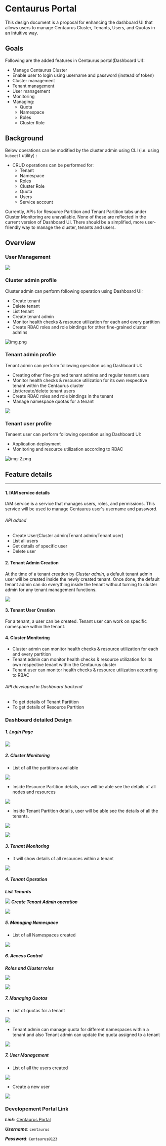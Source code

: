 
# Centaurus Portal
This design document is a proposal for enhancing the dashboard UI that
allows users to manage Centaurus Cluster, Tenants, Users, and
Quotas in an intuitive way.

## Goals 
Following are the added features in Centaurus portal(Dashboard UI):
* Manage Centaurus Cluster
* Enable user to login using username and password (instead of token)
* Cluster management
* Tenant management
* User management
* Monitoring
* Managing:
  * Quota
  * Namespace
  * Roles
  * Cluster Role


## Background
Below operations can be modified by the cluster admin using CLI (i.e. using `kubectl` utility) :
* CRUD operations can be performed for:
  * Tenant
  * Namespace
  * Roles
  * Cluster Role
  * Quota
  * Users
  * Service account

Currently, APIs for Resource Partition and Tenant Partition tabs under Cluster Monitoring are unavailable.
None of these are reflected in the current version of Dashboard UI. There should be a simplified, more user-friendly way to manage the cluster, tenants and users.

## Overview
### User Management

![](img-3.png)

### Cluster admin profile
Cluster admin can perform following operation using Dashboard UI:
* Create tenant
* Delete tenant
* List tenant
* Create tenant admin
* Monitor health checks & resource utilization for each and every partition
* Create RBAC roles and role bindings for other fine-grained cluster admins

![img.png](img.png)


### Tenant admin profile
Tenant admin can perform following operation using Dashboard UI:
* Creating other fine-grained tenant admins and regular tenant users
* Monitor health checks & resource utilization for its own respective tenant within the Centaurus cluster
* List/create/delete  tenant users
* Create RBAC roles and role bindings in the tenant
* Manage namespace quotas for a tenant

![](img-1.png)

### Tenant user profile
Tenaent user can perform following operation using Dashboard UI:
* Application deployment
* Monitoring and resource utilization according to RBAC

![img-2.png](img-2.png)

## Feature details
___
#### 1. IAM service details
IAM service is a service that manages users, roles, and permissions.
This service will be used to manage Centaurus user's username and password.
###### API added
* Create User(Cluster admin/Tenant admin/Tenant user)
* List all users
* Get details of specific user
* Delete user

#### 2. Tenant Admin Creation

At the time of a tenant creation by *Cluster admin*, a default tenant admin user will be created inside the newly created tenant. Once done, the default tenant admin can do everything inside the tenant without turning to cluster admin for any tenant management functions.

![](img-4.png)

#### 3. Tenant User Creation
For a tenant, a user can be created. Tenant user can work on specific namespace within the tenant.

#### 4. Cluster Monitoring
* Cluster admin can monitor health checks & resource utilization for each and every partition
* Tenant admin can monitor health checks & resource utilization for its own respective tenant within the Centaurus cluster
* Tenant user can monitor health checks & resource utilization according to RBAC

###### API developed in Dashboard backend
* To get details of Tenant Partition
* To get details of Resource Partition


### Dashboard detailed Design

##### 1. Login Page

![](img-5.png)

##### 2. Cluster Monitoring
* List of all the partitions available

![](img_4.png)

* Inside Resource Partition details, user will be able see the details of all nodes and resources

![](img_5.png)

* Inside Tenant Partition details, user will be able see the details of all the tenants.

![](img_6.png)


![](img_7.png)

##### 3. Tenant Monitoring
* It will show details of all resources within a tenant

![](img_8.png)

##### 4. Tenant Operation
***List Tenants***

![](img_9.png)
***Create Tenant Admin operation***

![](img_10.png)

##### 5. Managing Namespace
* List of all Namespaces created

![](img_11.png)

##### 6. Access Control
***Roles and Cluster roles***

![](img_12.png)


![](img_13.png)

##### 7. Managing Quotas
* List of quotas for a tenant

![](img_14.png)

* Tenant admin can manage quota for different namespaces within a tenant and also Tenant admin can update the quota assigned to a tenant

![](img_15.png)

##### 7. User Management

* List of all the users created

![](img_16.png)

* Create a new user

![](img_17.png)


### Developement Portal Link

***Link***: [Centaurus Portal](https://146.148.106.48:9443/#/login)

***Username***: `centaurus`

***Password***: `Centaurus@123`
